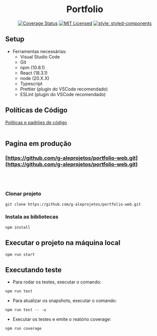 <H1 align="center">Portfolio</H1>

<div align="center">

[![Coverage Status](https://coveralls.io/repos/github/g-aleprojetos/portfolio-web/badge.svg)](https://coveralls.io/github/g-aleprojetos/portfolio-web)
 [![MIT Licensed](https://img.shields.io/badge/license-MIT-green.svg)](https://tldrlegal.com/license/mit-license)
 [![style: styled-components](https://img.shields.io/badge/style-%F0%9F%92%85%20styled--components-orange.svg?colorB=daa357&colorA=db748e)](https://github.com/styled-components/styled-components)


</div>

## Setup

- Ferramentas necessárias:
  - Visual Studio Code
  - Git
  - npm (10.8.1)
  - React (18.3.1)
  - node (20.X.X)
  - Typescript
  - Prettier (plugin do VSCode recomendado)
  - ESLint (plugin do VSCode recomendado)

## Políticas de Código

[Políticas e padrões de código](./docs/padroes-de-codigo.md)
</br></br>

## Pagina em produção
### [https://github.com/g-aleprojetos/portfolio-web.git](https://github.com/g-aleprojetos/portfolio-web.git)

</br></br>
### Clonar projeto

```shell
git clone https://github.com/g-aleprojetos/portfolio-web.git
```
### Instala as bibliotecas

```shell
npm install
```

## Executar o projeto na máquina local

```shell
npm run start
```

## Executando teste
- Para rodar os testes, executar o comando:
```shell
npm run test
```

- Para atualizar os snapshots, executar o comando:
```shell
npm run test -- -u
```

- Executar os testes e emite o reatório coverage:
```shell
npm run coverage
```
